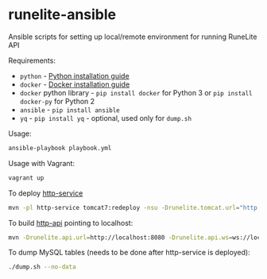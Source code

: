 # runelite-ansible
Ansible scripts for setting up local/remote environment for running RuneLite API

Requirements:
* `python` - [Python installation guide](https://realpython.com/installing-python/)
* `docker` - [Docker installation guide](https://docs.docker.com/engine/installation/)
* `docker` python library - `pip install docker` for Python 3 or `pip install docker-py` for Python 2
* `ansible` - `pip install ansible`
* `yq` - `pip install yq` - optional, used only for `dump.sh`

Usage:

```bash
ansible-playbook playbook.yml
```

Usage with Vagrant:

```bash
vagrant up
```

To deploy [http-service](https://github.com/runelite/runelite/tree/master/http-service)

```bash
mvn -pl http-service tomcat7:redeploy -nsu -Drunelite.tomcat.url="http://localhost:8080/manager/text/"
```

To build [http-api](https://github.com/runelite/runelite/tree/master/http-api) pointing to localhost:

```bash
mvn -Drunelite.api.url=http://localhost:8080 -Drunelite.api.ws=ws://localhost:8080 install
```

To dump MySQL tables (needs to be done after http-service is deployed):

```bash
./dump.sh --no-data
```
